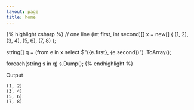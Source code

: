 ```yaml
---
layout: page
title: home
---
```


{% highlight csharp %}
// one line
(int first, int second)[] x = new[]
          { (1, 2), (3, 4), (5, 6), (7, 8) };

string[] q =
  (from e in x
   select $"({e.first}, {e.second})")
  .ToArray();
        
foreach(string s in q) s.Dump();
{% endhighlight %}

Output

```
(1, 2)
(3, 4)
(5, 6)
(7, 8)
```
